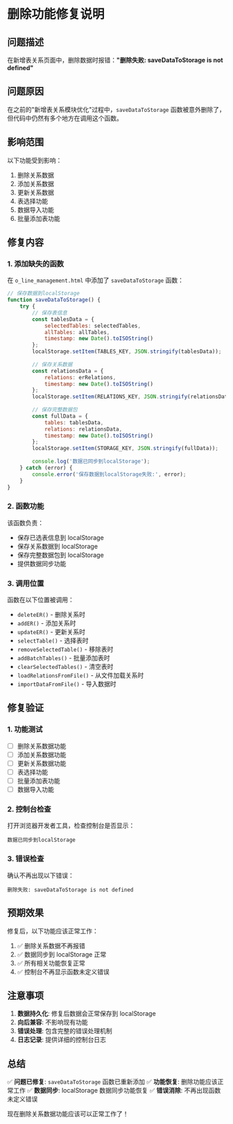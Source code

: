 # 删除功能修复说明

## 问题描述

在新增表关系页面中，删除数据时报错：**"删除失败: saveDataToStorage is not defined"**

## 问题原因

在之前的"新增表关系模块优化"过程中，`saveDataToStorage` 函数被意外删除了，但代码中仍然有多个地方在调用这个函数。

## 影响范围

以下功能受到影响：
1. 删除关系数据
2. 添加关系数据
3. 更新关系数据
4. 表选择功能
5. 数据导入功能
6. 批量添加表功能

## 修复内容

### 1. 添加缺失的函数

在 `o_line_management.html` 中添加了 `saveDataToStorage` 函数：

```javascript
// 保存数据到localStorage
function saveDataToStorage() {
    try {
        // 保存表信息
        const tablesData = {
            selectedTables: selectedTables,
            allTables: allTables,
            timestamp: new Date().toISOString()
        };
        localStorage.setItem(TABLES_KEY, JSON.stringify(tablesData));
        
        // 保存关系数据
        const relationsData = {
            relations: erRelations,
            timestamp: new Date().toISOString()
        };
        localStorage.setItem(RELATIONS_KEY, JSON.stringify(relationsData));
        
        // 保存完整数据包
        const fullData = {
            tables: tablesData,
            relations: relationsData,
            timestamp: new Date().toISOString()
        };
        localStorage.setItem(STORAGE_KEY, JSON.stringify(fullData));
        
        console.log('数据已同步到localStorage');
    } catch (error) {
        console.error('保存数据到localStorage失败:', error);
    }
}
```

### 2. 函数功能

该函数负责：
- 保存已选表信息到 localStorage
- 保存关系数据到 localStorage
- 保存完整数据包到 localStorage
- 提供数据同步功能

### 3. 调用位置

函数在以下位置被调用：
- `deleteER()` - 删除关系时
- `addER()` - 添加关系时
- `updateER()` - 更新关系时
- `selectTable()` - 选择表时
- `removeSelectedTable()` - 移除表时
- `addBatchTables()` - 批量添加表时
- `clearSelectedTables()` - 清空表时
- `loadRelationsFromFile()` - 从文件加载关系时
- `importDataFromFile()` - 导入数据时

## 修复验证

### 1. 功能测试
- [ ] 删除关系数据功能
- [ ] 添加关系数据功能
- [ ] 更新关系数据功能
- [ ] 表选择功能
- [ ] 批量添加表功能
- [ ] 数据导入功能

### 2. 控制台检查
打开浏览器开发者工具，检查控制台是否显示：
```
数据已同步到localStorage
```

### 3. 错误检查
确认不再出现以下错误：
```
删除失败: saveDataToStorage is not defined
```

## 预期效果

修复后，以下功能应该正常工作：
1. ✅ 删除关系数据不再报错
2. ✅ 数据同步到 localStorage 正常
3. ✅ 所有相关功能恢复正常
4. ✅ 控制台不再显示函数未定义错误

## 注意事项

1. **数据持久化**: 修复后数据会正常保存到 localStorage
2. **向后兼容**: 不影响现有功能
3. **错误处理**: 包含完整的错误处理机制
4. **日志记录**: 提供详细的控制台日志

## 总结

✅ **问题已修复**: `saveDataToStorage` 函数已重新添加
✅ **功能恢复**: 删除功能应该正常工作
✅ **数据同步**: localStorage 数据同步功能恢复
✅ **错误消除**: 不再出现函数未定义错误

现在删除关系数据功能应该可以正常工作了！
